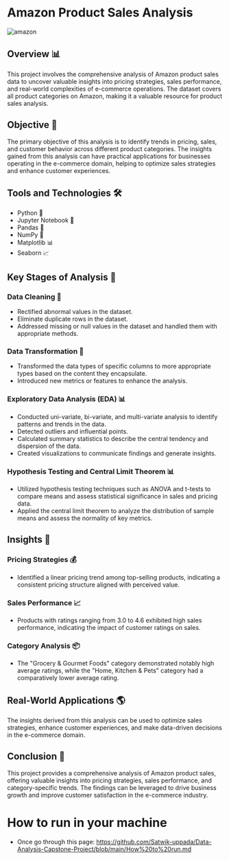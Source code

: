 # Amazon Product Sales Analysis
![amazon](https://github.com/Satwik-uppada/Data-Analysis-Capstone-Project/assets/92086645/138ac416-fb8c-4c5f-b06e-788d14cd3136)

## Overview 📊

This project involves the comprehensive analysis of Amazon product sales data to uncover valuable insights into pricing strategies, sales performance, and real-world complexities of e-commerce operations. The dataset covers all product categories on Amazon, making it a valuable resource for product sales analysis.

## Objective 🎯

The primary objective of this analysis is to identify trends in pricing, sales, and customer behavior across different product categories. The insights gained from this analysis can have practical applications for businesses operating in the e-commerce domain, helping to optimize sales strategies and enhance customer experiences.

## Tools and Technologies 🛠️

- Python 🐍
- Jupyter Notebook 📓
- Pandas 🐼
- NumPy 🔢
- Matplotlib 📊
- Seaborn 📈

## Key Stages of Analysis 🔄

### Data Cleaning 🧹

- Rectified abnormal values in the dataset.
- Eliminate duplicate rows in the dataset.
- Addressed missing or null values in the dataset and handled them with appropriate methods.

### Data Transformation 🔄

- Transformed the data types of specific columns to more appropriate types based on the content they encapsulate.
- Introduced new metrics or features to enhance the analysis.

### Exploratory Data Analysis (EDA) 📊

- Conducted uni-variate, bi-variate, and multi-variate analysis to identify patterns and trends in the data.
- Detected outliers and influential points.
- Calculated summary statistics to describe the central tendency and dispersion of the data.
- Created visualizations to communicate findings and generate insights.

### Hypothesis Testing and Central Limit Theorem 📊

- Utilized hypothesis testing techniques such as ANOVA and t-tests to compare means and assess statistical significance in sales and pricing data.
- Applied the central limit theorem to analyze the distribution of sample means and assess the normality of key metrics.

## Insights 🧠

### Pricing Strategies 💰

- Identified a linear pricing trend among top-selling products, indicating a consistent pricing structure aligned with perceived value.

### Sales Performance 📈

- Products with ratings ranging from 3.0 to 4.6 exhibited high sales performance, indicating the impact of customer ratings on sales.

### Category Analysis 📦

- The "Grocery & Gourmet Foods" category demonstrated notably high average ratings, while the "Home, Kitchen & Pets" category had a comparatively lower average rating.

## Real-World Applications 🌎

The insights derived from this analysis can be used to optimize sales strategies, enhance customer experiences, and make data-driven decisions in the e-commerce domain.

## Conclusion 🎉

This project provides a comprehensive analysis of Amazon product sales, offering valuable insights into pricing strategies, sales performance, and category-specific trends. The findings can be leveraged to drive business growth and improve customer satisfaction in the e-commerce industry.

# How to run in your machine
- Once go through this page: https://github.com/Satwik-uppada/Data-Analysis-Capstone-Project/blob/main/How%20to%20run.md

